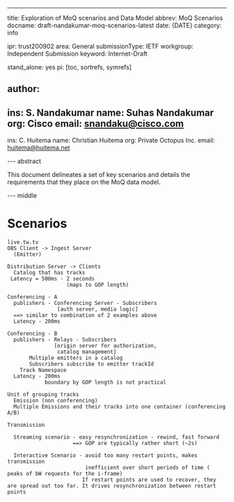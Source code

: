 ---
title: Exploration of MoQ scenarios and Data Model
abbrev: MoQ Scenarios
docname: draft-nandakumar-moq-scenarios-latest
date: {DATE}
category: info

ipr: trust200902
area: General
submissionType: IETF
workgroup: Independent Submission
keyword: Internet-Draft

stand_alone: yes
pi: [toc, sortrefs, symrefs]

author:
-
  ins: S. Nandakumar
  name: Suhas Nandakumar
  org: Cisco
  email: snandaku@cisco.com
-
   ins: C. Huitema
   name: Christian Huitema
   org: Private Octopus Inc.
   email: huitema@huitema.net

--- abstract

This document delineates a set of key scenarios and details the requirements
that they place on the MoQ data model.

--- middle

# Scenarios

~~~
live.tw.tv
OBS Client -> Ingest Server 
  (Emitter)

Distribution Server -> Clients 
  Catalog that has tracks 
 Latency = 500ms - 2 seconds
                   (maps to GOP length)

Conferencing - A
  publishers - Conferencing Server - Subscribers
                [auth server, media logic]
  ==> similar to combination of 2 examples above
  Latency - 200ms 

Conferencing - B
  publishers - Relays - Subscribers
               [origin server for authorization,
                catalog management]
       Multiple emitters in a catalog
       Subscribers subscribe to emitter trackId
    Track Namespace               
  Latency - 200ms 
            boundary by GOP length is not practical 

Unit of grouping tracks
  Emission (non conferencing)
  Multiple Emissions and their tracks into one container (conferencing A/B)

Transmission

  Streaming scenario - easy resynchronization - rewind, fast forward
                     ==> GOP are typically rather short (~2s)

  Interactive Scenario - avoid too many restart points, makes transmission
                         inefficient over short periods of time ( peaks of bW requests for the i-frame)
                        If restart points are used to recover, they are spread out too far. It drives resynchronization between restart points 
~~~